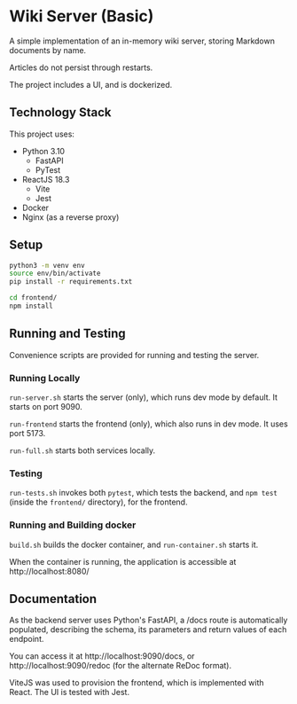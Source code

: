 # Wiki Server (Basic)

A simple implementation of an in-memory wiki server, storing Markdown documents by name.

Articles do not persist through restarts.

The project includes a UI, and is dockerized.

## Technology Stack

This project uses:

* Python 3.10
  * FastAPI
  * PyTest
* ReactJS 18.3
  * Vite
  * Jest
* Docker
* Nginx (as a reverse proxy)

## Setup
```bash
python3 -m venv env
source env/bin/activate
pip install -r requirements.txt

cd frontend/
npm install
```

## Running and Testing

Convenience scripts are provided for running and testing the server.

### Running Locally

`run-server.sh` starts the server (only), which runs dev mode by default. It starts on port 9090.

`run-frontend` starts the frontend (only), which also runs in dev mode. It uses port 5173.

`run-full.sh` starts both services locally.

### Testing

`run-tests.sh` invokes both `pytest`, which tests the backend, and `npm test` (inside the `frontend/` directory), for the frontend.

### Running and Building docker

`build.sh` builds the docker container, and `run-container.sh` starts it.

When the container is running, the application is accessible at http://localhost:8080/

## Documentation

As the backend server uses Python's FastAPI, a /docs route is automatically populated, describing the schema, its parameters and return values of each endpoint.

You can access it at http://localhost:9090/docs, or http://localhost:9090/redoc (for the alternate ReDoc format).

ViteJS was used to provision the frontend, which is implemented with React. The UI is tested with Jest.
